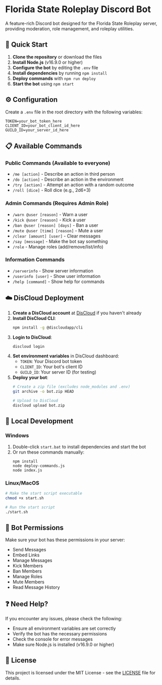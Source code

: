 # Florida State Roleplay Discord Bot

A feature-rich Discord bot designed for the Florida State Roleplay server, providing moderation, role management, and roleplay utilities.

## 🚀 Quick Start

1. **Clone the repository** or download the files
2. **Install Node.js** (v16.9.0 or higher)
3. **Configure the bot** by editing the `.env` file
4. **Install dependencies** by running `npm install`
5. **Deploy commands** with `npm run deploy`
6. **Start the bot** using `npm start`

## ⚙️ Configuration

Create a `.env` file in the root directory with the following variables:

```env
TOKEN=your_bot_token_here
CLIENT_ID=your_bot_client_id_here
GUILD_ID=your_server_id_here
```

## 📋 Available Commands

### Public Commands (Available to everyone)
- `/me [action]` - Describe an action in third person
- `/do [action]` - Describe an action in the environment
- `/try [action]` - Attempt an action with a random outcome
- `/roll [dice]` - Roll dice (e.g., 2d6+3)

### Admin Commands (Requires Admin Role)
- `/warn @user [reason]` - Warn a user
- `/kick @user [reason]` - Kick a user
- `/ban @user [reason] [days]` - Ban a user
- `/mute @user [time] [reason]` - Mute a user
- `/clear [amount] [user]` - Clear messages
- `/say [message]` - Make the bot say something
- `/role` - Manage roles (add/remove/list/info)

### Information Commands
- `/serverinfo` - Show server information
- `/userinfo [user]` - Show user information
- `/help [command]` - Show help for commands

## ☁️ DisCloud Deployment

1. **Create a DisCloud account** at [DisCloud](https://discloudbot.com/) if you haven't already
2. **Install DisCloud CLI**:
   ```bash
   npm install -g @discloudapp/cli
   ```
3. **Login to DisCloud**:
   ```bash
   discloud login
   ```
4. **Set environment variables** in DisCloud dashboard:
   - `TOKEN`: Your Discord bot token
   - `CLIENT_ID`: Your bot's client ID
   - `GUILD_ID`: Your server ID (for testing)
5. **Deploy your bot**:
   ```bash
   # Create a zip file (excludes node_modules and .env)
   git archive -o bot.zip HEAD
   
   # Upload to DisCloud
   discloud upload bot.zip
   ```

## 🔧 Local Development

### Windows
1. Double-click `start.bat` to install dependencies and start the bot
2. Or run these commands manually:
   ```
   npm install
   node deploy-commands.js
   node index.js
   ```

### Linux/MacOS
```bash
# Make the start script executable
chmod +x start.sh

# Run the start script
./start.sh
```

## 🤖 Bot Permissions

Make sure your bot has these permissions in your server:
- Send Messages
- Embed Links
- Manage Messages
- Kick Members
- Ban Members
- Manage Roles
- Mute Members
- Read Message History

## ❓ Need Help?

If you encounter any issues, please check the following:
- Ensure all environment variables are set correctly
- Verify the bot has the necessary permissions
- Check the console for error messages
- Make sure Node.js is installed (v16.9.0 or higher)

## 📜 License

This project is licensed under the MIT License - see the [LICENSE](LICENSE) file for details.
